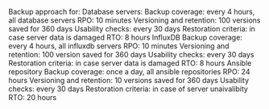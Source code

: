 Backup approach for:
	Database servers:
		Backup coverage: every 4 hours, all database servers
		RPO: 10 minutes
		Versioning and retention: 100 versions saved for 360 days
		Usability checks: every 30 days
		Restoration criteria: in case server data is damaged
		RTO: 8 hours
	InfluxDB
	Backup coverage: every 4 hours, all influxdb servers
		RPO: 10 minutes
		Versioning and retention: 100 version saved for 360 days
		Usability checks: every 30 days
		Restoration criteria: in case server data is damaged
		RTO: 8 hours
	Ansible repository 
		Backup coverage: once a day, all ansible repositories
		RPO: 24 hours
		Versioning and retention: 10 versions saved for 360 days
		Usability checks: every 30 days
		Restoration criteria: in case of server unaivalibity
		RTO: 20 hours
